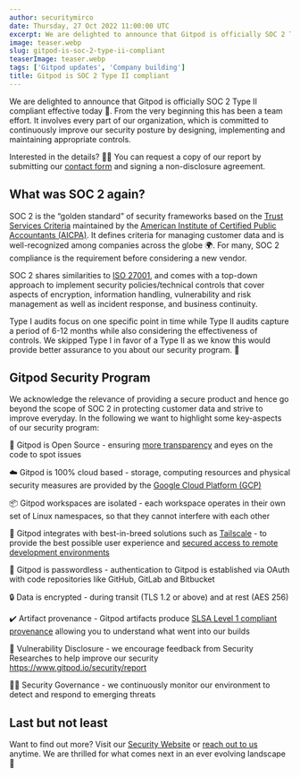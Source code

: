 ```yaml
---
author: securitymirco
date: Thursday, 27 Oct 2022 11:00:00 UTC
excerpt: We are delighted to announce that Gitpod is officially SOC 2 Type II compliant effective today! 🚀
image: teaser.webp
slug: gitpod-is-soc-2-type-ii-compliant
teaserImage: teaser.webp
tags: ['Gitpod updates', 'Company building']
title: Gitpod is SOC 2 Type II compliant
---
```


<script context="module">
  export const prerender = true;
</script>

We are delighted to announce that Gitpod is officially SOC 2 Type II compliant effective today 🥳. From the very beginning this has been a team effort. It involves every part of our organization, which is committed to continuously improve our security posture by designing, implementing and maintaining appropriate controls.

Interested in the details? 🕵️‍♂️ You can request a copy of our report by submitting our [contact form](https://www.gitpod.io/contact/sales) and signing a non-disclosure agreement.

## What was SOC 2 again?

SOC 2 is the “golden standard” of security frameworks based on the [Trust Services Criteria](https://us.aicpa.org/content/dam/aicpa/interestareas/frc/assuranceadvisoryservices/downloadabledocuments/trust-services-criteria.pdf) maintained by the [American Institute of Certified Public Accountants (AICPA)](https://www.aicpa.org/). It defines criteria for managing customer data and is well-recognized among companies across the globe 🌍. For many, SOC 2 compliance is the requirement before considering a new vendor.

SOC 2 shares similarities to [ISO 27001](https://www.iso.org/isoiec-27001-information-security.html), and comes with a top-down approach to implement security policies/technical controls that cover aspects of encryption, information handling, vulnerability and risk management as well as incident response, and business continuity.

Type I audits focus on one specific point in time while Type II audits capture a period of 6-12 months while also considering the effectiveness of controls. We skipped Type I in favor of a Type II as we know this would provide better assurance to you about our security program. 🚀

## Gitpod Security Program

We acknowledge the relevance of providing a secure product and hence go beyond the scope of SOC 2 in protecting customer data and strive to improve everyday. In the following we want to highlight some key-aspects of our security program:

👀 Gitpod is Open Source - ensuring [more transparency](https://www.gitpod.io/blog/opensource) and eyes on the code to spot issues

☁️ Gitpod is 100% cloud based - storage, computing resources and physical security measures are provided by the [Google Cloud Platform (GCP)](https://cloud.google.com/security/compliance)

📦 Gitpod workspaces are isolated - each workspace operates in their own set of Linux namespaces, so that they cannot interfere with each other

🧰 Gitpod integrates with best-in-breed solutions such as [Tailscale](https://tailscale.com/) - to provide the best possible user experience and [secured access to remote development environments](https://www.gitpod.io/blog/tailscale)

🔑 Gitpod is passwordless - authentication to Gitpod is established via OAuth with code repositories like GitHub, GitLab and Bitbucket

🔒 Data is encrypted - during transit (TLS 1.2 or above) and at rest (AES 256)

✔️ Artifact provenance - Gitpod artifacts produce [SLSA Level 1 compliant provenance](https://www.gitpod.io/blog/securing-the-software-supply-chain-at-gitpod-with-slsa) allowing you to understand what went into our builds

📢 Vulnerability Disclosure - we encourage feedback from Security Researches to help improve our security https://www.gitpod.io/security/report

👮‍♂️ Security Governance - we continuously monitor our environment to detect and respond to emerging threats

## Last but not least

Want to find out more? Visit our [Security Website](https://www.gitpod.io/security) or [reach out to us](https://www.gitpod.io/contact) anytime. We are thrilled for what comes next in an ever evolving landscape 🚀
